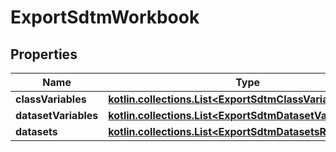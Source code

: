 
# ExportSdtmWorkbook

## Properties
| Name | Type | Description | Notes |
| ------------ | ------------- | ------------- | ------------- |
| **classVariables** | [**kotlin.collections.List&lt;ExportSdtmClassVariablesRow&gt;**](ExportSdtmClassVariablesRow.md) |  |  [optional] |
| **datasetVariables** | [**kotlin.collections.List&lt;ExportSdtmDatasetVariablesRow&gt;**](ExportSdtmDatasetVariablesRow.md) |  |  [optional] |
| **datasets** | [**kotlin.collections.List&lt;ExportSdtmDatasetsRow&gt;**](ExportSdtmDatasetsRow.md) |  |  [optional] |



